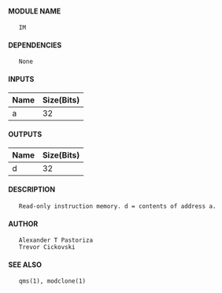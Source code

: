 #### MODULE NAME
       IM

#### DEPENDENCIES
       None

#### INPUTS
Name | Size(Bits)
-----|------------
a   |     32     

#### OUTPUTS
Name | Size(Bits)
-----|------------
d   |     32     

#### DESCRIPTION
       Read-only instruction memory. d = contents of address a.

#### AUTHOR
       Alexander T Pastoriza
       Trevor Cickovski

#### SEE ALSO
       qms(1), modclone(1)
